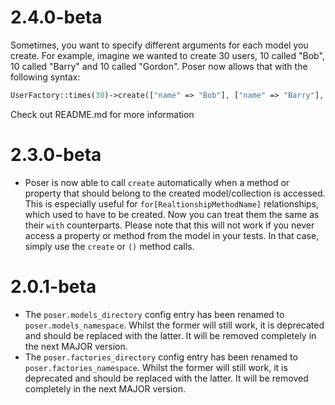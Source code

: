 # 2.4.0-beta
Sometimes, you want to specify different arguments for each model you create. For example, imagine we wanted to create 30 users, 10 called "Bob", 10 called "Barry" and 10 called "Gordon". Poser now allows that with the following syntax:

```php
UserFactory::times(30)->create(["name" => "Bob"], ["name" => "Barry"], ["name" => "Gordon"]);
```

Check out README.md for more information

# 2.3.0-beta
- Poser is now able to call `create` automatically when a method or property that should belong to the created model/collection
is accessed. This is especially useful for `for[RealtionshipMethodName]` relationships, which used to have to be created. Now you
can treat them the same as their `with` counterparts. Please note that this will not work if you never access a property or method 
from the model in your tests. In that case, simply use the `create` or `()` method calls.

# 2.0.1-beta
- The `poser.models_directory` config entry has been renamed to `poser.models_namespace`. Whilst the former will still work,
it is deprecated and should be replaced with the latter. It will be removed completely in the next MAJOR version.
- The `poser.factories_directory` config entry has been renamed to `poser.factories_namespace`. Whilst the former will still work,
it is deprecated and should be replaced with the latter. It will be removed completely in the next MAJOR version.
